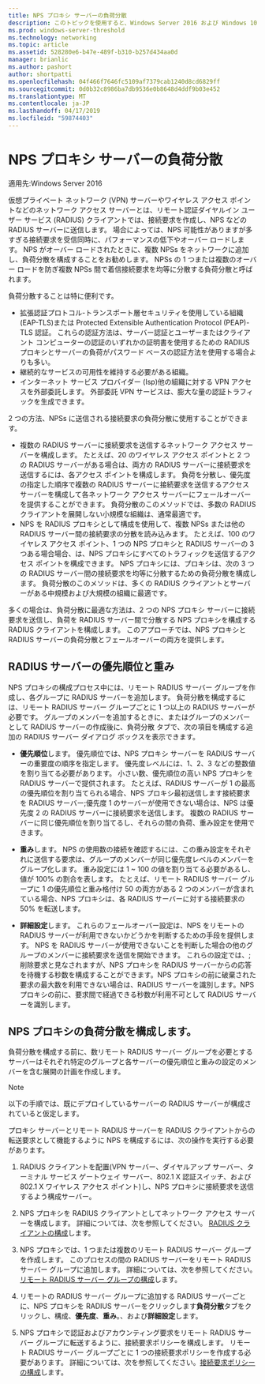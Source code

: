 ```yaml
---
title: NPS プロキシ サーバーの負荷分散
description: このトピックを使用すると、Windows Server 2016 および Windows 10 VPN 機能と機能について説明します。
ms.prod: windows-server-threshold
ms.technology: networking
ms.topic: article
ms.assetid: 528280e6-b47e-489f-b310-b257d434aa0d
manager: brianlic
ms.author: pashort
author: shortpatti
ms.openlocfilehash: 04f466f7646fc5109af7379cab1240d8cd6829ff
ms.sourcegitcommit: 0d0b32c8986ba7db9536e0b8648d4ddf9b03e452
ms.translationtype: MT
ms.contentlocale: ja-JP
ms.lasthandoff: 04/17/2019
ms.locfileid: "59874403"
---
```

# <a name="nps-proxy-server-load-balancing"></a>NPS プロキシ サーバーの負荷分散

適用先:Windows Server 2016

仮想プライベート ネットワーク (VPN) サーバーやワイヤレス アクセス ポイントなどのネットワーク アクセス サーバーとは、リモート認証ダイヤルイン ユーザー サービス (RADIUS) クライアントでは、接続要求を作成し、NPS などの RADIUS サーバーに送信します。 場合によっては、NPS 可能性がありますが多すぎる接続要求を受信同時に、パフォーマンスの低下やオーバー ロードします。 NPS がオーバー ロードされたときに、複数 NPSs をネットワークに追加し、負荷分散を構成することをお勧めします。 NPSs の 1 つまたは複数のオーバー ロードを防ぎ複数 NPSs 間で着信接続要求を均等に分散する負荷分散と呼ばれます。

負荷分散することは特に便利です。

- 拡張認証プロトコル-トランスポート層セキュリティを使用している組織\(EAP-TLS\)または Protected Extensible Authentication Protocol \(PEAP\)-TLS 認証。 これらの認証方法は、サーバー認証とユーザーまたはクライアント コンピューターの認証のいずれかの証明書を使用するための RADIUS プロキシとサーバーの負荷がパスワード ベースの認証方法を使用する場合よりも多い。
- 継続的なサービスの可用性を維持する必要がある組織。
- インターネット サービス プロバイダー \(Isp\)他の組織に対する VPN アクセスを外部委託します。 外部委託 VPN サービスは、膨大な量の認証トラフィックを生成できます。

2 つの方法、NPSs に送信される接続要求の負荷分散に使用することができます。

- 複数の RADIUS サーバーに接続要求を送信するネットワーク アクセス サーバーを構成します。 たとえば、20 のワイヤレス アクセス ポイントと 2 つの RADIUS サーバーがある場合は、両方の RADIUS サーバーに接続要求を送信するには、各アクセス ポイントを構成します。 負荷を分散し、優先度の指定した順序で複数の RADIUS サーバーに接続要求を送信するアクセス サーバーを構成して各ネットワーク アクセス サーバーにフェールオーバーを提供することができます。 負荷分散のこのメソッドでは、多数の RADIUS クライアントを展開しない小規模な組織は、通常最適です。
- NPS を RADIUS プロキシとして構成を使用して、複数 NPSs または他の RADIUS サーバー間の接続要求の分散を読み込みます。 たとえば、100 のワイヤレス アクセス ポイント、1 つの NPS プロキシと RADIUS サーバーの 3 つある場合場合、は、NPS プロキシにすべてのトラフィックを送信するアクセス ポイントを構成できます。 NPS プロキシには、プロキシは、次の 3 つの RADIUS サーバー間の接続要求を均等に分散するための負荷分散を構成します。 負荷分散のこのメソッドは、多くの RADIUS クライアントとサーバーがある中規模および大規模の組織に最適です。

多くの場合は、負荷分散に最適な方法は、2 つの NPS プロキシ サーバーに接続要求を送信し、負荷を RADIUS サーバー間で分散する NPS プロキシを構成する RADIUS クライアントを構成します。 このアプローチでは、NPS プロキシと RADIUS サーバーの負荷分散とフェールオーバーの両方を提供します。

## <a name="radius-server-priority-and-weight"></a>RADIUS サーバーの優先順位と重み

NPS プロキシの構成プロセス中には、リモート RADIUS サーバー グループを作成し、各グループに RADIUS サーバーを追加します。 負荷分散を構成するには、リモート RADIUS サーバー グループごとに 1 つ以上の RADIUS サーバーが必要です。 グループのメンバーを追加するときに、またはグループのメンバーとして RADIUS サーバーの作成後に、負荷分散 タブで、次の項目を構成する追加の RADIUS サーバー ダイアログ ボックスを表示できます。

- **優先順位**します。 優先順位では、NPS プロキシ サーバーを RADIUS サーバーの重要度の順序を指定します。 優先度レベルには、1、2、3 などの整数値を割り当てる必要があります。 小さい数、優先順位の高い NPS プロキシを RADIUS サーバーで提供されます。 たとえば、RADIUS サーバーが 1 の最高の優先順位を割り当てられる場合、NPS プロキシ最初送信します接続要求を RADIUS サーバー;優先度 1 のサーバーが使用できない場合は、NPS は優先度 2 の RADIUS サーバーに接続要求を送信します。 複数の RADIUS サーバーに同じ優先順位を割り当てるし、それらの間の負荷、重み設定を使用できます。

- **重み**します。 NPS の使用数の接続を確認するには、この重み設定をそれぞれに送信する要求は、グループのメンバーが同じ優先度レベルのメンバーをグループ化します。 重み設定には 1 ~ 100 の値を割り当てる必要があるし、値が 100% の割合を表します。 たとえば、リモート RADIUS サーバー グループに 1 の優先順位と重み格付け 50 の両方がある 2 つのメンバーが含まれている場合、NPS プロキシは、各 RADIUS サーバーに対する接続要求の 50% を転送します。

- **詳細設定**します。 これらのフェールオーバー設定は、NPS をリモートの RADIUS サーバーが利用できないかどうかを判断するための手段を提供します。 NPS を RADIUS サーバーが使用できないことを判断した場合の他のグループのメンバーに接続要求を送信を開始できます。 これらの設定では、; 削除要求と見なされますが、NPS プロキシを RADIUS サーバーからの応答を待機する秒数を構成することができます。NPS プロキシの前に破棄された要求の最大数を利用できない場合は、RADIUS サーバーを識別します。NPS プロキシの前に、要求間で経過できる秒数が利用不可として RADIUS サーバーを識別します。

## <a name="configure-nps-proxy-load-balancing"></a>NPS プロキシの負荷分散を構成します。

負荷分散を構成する前に、数リモート RADIUS サーバー グループを必要とするサーバーはそれぞれ特定のグループと各サーバーの優先順位と重みの設定のメンバーを含む展開の計画を作成します。

>[!NOTE]
>以下の手順では、既にデプロイしているサーバーの RADIUS サーバーが構成されていると仮定します。

プロキシ サーバーとリモート RADIUS サーバーを RADIUS クライアントからの転送要求として機能するように NPS を構成するには、次の操作を実行する必要があります。

1. RADIUS クライアントを配置\(VPN サーバー、ダイヤルアップ サーバー、ターミナル サービス ゲートウェイ サーバー、802.1 X 認証スイッチ、および 802.1 X ワイヤレス アクセス ポイント\)し、NPS プロキシに接続要求を送信するよう構成サーバー。

2. NPS プロキシを RADIUS クライアントとしてネットワーク アクセス サーバーを構成します。 詳細については、次を参照してください。 [RADIUS クライアントの構成](https://docs.microsoft.com/windows-server/networking/technologies/nps/nps-radius-clients-configure)します。

3. NPS プロキシでは、1 つまたは複数のリモート RADIUS サーバー グループを作成します。 このプロセスの間の RADIUS サーバーをリモート RADIUS サーバー グループに追加します。 詳細については、次を参照してください。[リモート RADIUS サーバー グループの構成](https://docs.microsoft.com/windows-server/networking/technologies/nps/nps-crp-rrsg-configure)します。

4. リモートの RADIUS サーバー グループに追加する RADIUS サーバーごとに、NPS プロキシを RADIUS サーバーをクリックします**負荷分散**タブをクリックし、構成、**優先度**、**重み**。、および**詳細設定**します。

5. NPS プロキシで認証およびアカウンティング要求をリモート RADIUS サーバー グループに転送するように、接続要求ポリシーを構成します。 リモート RADIUS サーバー グループごとに 1 つの接続要求ポリシーを作成する必要があります。 詳細については、次を参照してください。[接続要求ポリシーの構成](https://docs.microsoft.com/windows-server/networking/technologies/nps/nps-crp-configure)します。


